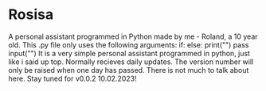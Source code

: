 # Rosisa
A personal assistant programmed in Python made by me - Roland, a 10 year old.
This .py file only uses the following arguments:
if:
else:
print("")
pass
input("")
It is a very simple personal assistant programmed in python, just like i said up top.
Normally recieves daily updates.
The version number will only be raised when one day has passed.
There is not much to talk about here.
Stay tuned for v0.0.2 10.02.2023!
